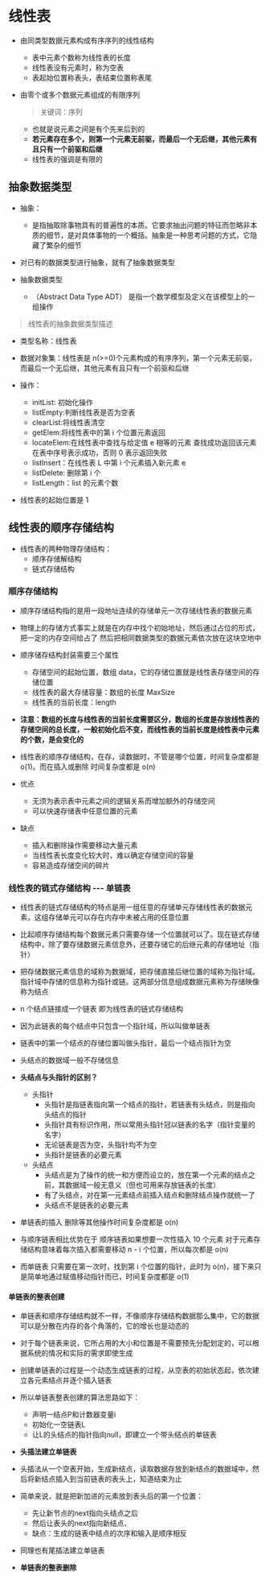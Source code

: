# 线性表

- 由同类型数据元素构成有序序列的线性结构

  - 表中元素个数称为线性表的长度
  - 线性表没有元素时，称为空表
  - 表起始位置称表头，表结束位置称表尾

- 由零个或多个数据元素组成的有限序列
  > 关键词：序列
  - 也就是说元素之间是有个先来后到的
  - **若元素存在多个，则第一个元素无前驱，而最后一个无后继，其他元素有且只有一个前驱和后继**
  - 线性表的强调是有限的

## 抽象数据类型

- 抽象：

  - 是指抽取除事物具有的普遍性的本质。它要求抽出问题的特征而忽略非本质的细节，是对具体事物的一个概括。抽象是一种思考问题的方式，它隐藏了繁杂的细节

- 对已有的数据类型进行抽象，就有了抽象数据类型

- 抽象数据类型
  - （Abstract Data Type ADT） 是指一个数学模型及定义在该模型上的一组操作

> 线性表的抽象数据类型描述

- 类型名称：线性表
- 数据对象集：线性表是 n(>=0)个元素构成的有序序列，第一个元素无前驱，而最后一个无后继，其他元素有且只有一个前驱和后继
- 操作：

  - initList: 初始化操作
  - listEmpty:判断线性表是否为空表
  - clearList:将线性表清空
  - getElem:将线性表中的第 i 个位置元素返回
  - locateElem:在线性表中查找与给定值 e 相等的元素 查找成功返回该元素在表中序号表示成功，否则 0 表示返回失败
  - listInsert：在线性表 L 中第 i 个元素插入新元素 e
  - listDelete: 删除第 i 个
  - listLength：list 的元素个数

- 线性表的起始位置是 1

## 线性表的顺序存储结构

- 线性表的两种物理存储结构：
  - 顺序存储解结构
  - 链式存储结构

### 顺序存储结构

- 顺序存储结构指的是用一段地址连续的存储单元一次存储线性表的数据元素

- 物理上的存储方式事实上就是在内存中找个初始地址，然后通过占位的形式，把一定的内存空间给占了 然后把相同数据类型的数据元素依次放在这块空地中

- 顺序储存结构封装需要三个属性

  - 存储空间的起始位置，数组 data，它的存储位置就是线性表存储空间的存储位置
  - 线性表的最大存储容量：数组的长度 MaxSize
  - 线性表的当前长度：length

- **注意：数组的长度与线性表的当前长度需要区分，数组的长度是存放线性表的存储空间的总长度，一般初始化后不变，而线性表的当前长度是线性表中元素的个数，是会变化的**

- 线性表的顺序存储结构，在存，读数据时，不管是哪个位置，时间复杂度都是 o(1)。而在插入或删除 时间复杂度都是 o(n)

- 优点
  - 无须为表示表中元素之间的逻辑关系而增加额外的存储空间
  - 可以快速存储表中任意位置的元素
- 缺点
  - 插入和删除操作需要移动大量元素
  - 当线性表长度变化较大时，难以确定存储空间的容量
  - 容易造成存储空间的碎片

### 线性表的链式存储结构 --- 单链表

- 线性表的链式存储结构的特点是用一组任意的存储单元存储线性表的数据元素，这组存储单元可以存在内存中未被占用的任意位置

- 比起顺序存储结构每个数据元素只需要存储一个位置就可以了。现在链式存储结构中，除了要存储数据元素信息外，还要存储它的后继元素的存储地址（指针）

- 把存储数据元素信息的域称为数据域，把存储直接后继位置的域称为指针域。指针域中存储的信息称为指针或链。这两部分信息组成数据元素称为存储映像 称为结点

- n 个结点链接成一个链表 即为线性表的链式存储结构

- 因为此链表的每个结点中只包含一个指针域，所以叫做单链表

- 链表中的第一个结点的存储位置叫做头指针，最后一个结点指针为空

- 头结点的数据域一般不存储信息

- **头结点与头指针的区别？**

  - 头指针
    - 头指针是指链表指向第一个结点的指针，若链表有头结点，则是指向头结点的指针
    - 头指针具有标识作用，所以常用头指针冠以链表的名字（指针变量的名字）
    - 无论链表是否为空，头指针均不为空
    - 头指针是链表的必要元素
  - 头结点
    - 头结点是为了操作的统一和方便而设立的，放在第一个元素的结点之前，其数据域一般无意义（但也可用来存放链表的长度）
    - 有了头结点，对在第一元素结点前插入结点和删除结点操作就统一了
    - 头结点不是链表的必要元素

- 单链表的插入 删除等其他操作时间复杂度都是 o(n)

- 与顺序链表相比优势在于 顺序链表如果想要一次性插入 10 个元素 对于元素存储结构意味着每次插入都需要移动 n - i 个位置，所以每次都是 o(n)

- 而单链表 只需要在第一次时，找到第 i 个位置的指针，此时为 o(n)，接下来只是简单地通过赋值移动指针而已，时间复杂度都是 o(1)

#### 单链表的整表创建

- 单链表和顺序存储结构就不一样，不像顺序存储结构数据那么集中，它的数据可以是分散在内存的各个角落的，它的增长也是动态的

- 对于每个链表来说，它所占用的大小和位置是不需要预先分配划定的，可以根据系统的情况和实际的需求即使生成


- 创建单链表的过程是一个动态生成链表的过程，从空表的初始状态起，依次建立各元素结点并逐个插入链表

- 所以单链表整表创建的算法思路如下：
  - 声明一结点P和计数器变量i
  - 初始化一空链表L
  - 让L的头结点的指针指向null，即建立一个带头结点的单链表

- **头插法建立单链表**

- 头插法从一个空表开始，生成新结点，读取数据存放到新结点的数据域中，然后将新结点插入到当前链表的表头上，知道结束为止

- 简单来说，就是把新加进的元素放到表头后的第一个位置：
  - 先让新节点的next指向头结点之后
  - 然后让表头的next指向新结点、
  - 缺点：生成的链表中结点的次序和输入是顺序相反

- 同理也有尾插法建立单链表

- **单链表的整表删除**
